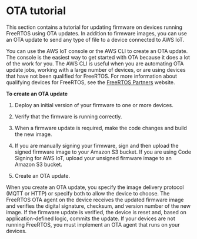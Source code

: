 # OTA tutorial<a name="dev-guide-ota-workflow"></a>

This section contains a tutorial for updating firmware on devices running FreeRTOS using OTA updates\. In addition to firmware images, you can use an OTA update to send any type of file to a device connected to AWS IoT\.

You can use the AWS IoT console or the AWS CLI to create an OTA update\. The console is the easiest way to get started with OTA because it does a lot of the work for you\. The AWS CLI is useful when you are automating OTA update jobs, working with a large number of devices, or are using devices that have not been qualified for FreeRTOS\. For more information about qualifying devices for FreeRTOS, see the [FreeRTOS Partners](https://aws.amazon.com/partners/dqp/) website\.<a name="create-update"></a>

**To create an OTA update**

1. Deploy an initial version of your firmware to one or more devices\.

1. Verify that the firmware is running correctly\.

1. When a firmware update is required, make the code changes and build the new image\.

1. If you are manually signing your firmware, sign and then upload the signed firmware image to your Amazon S3 bucket\. If you are using Code Signing for AWS IoT, upload your unsigned firmware image to an Amazon S3 bucket\.

1. Create an OTA update\.

When you create an OTA update, you specify the image delivery protocol \(MQTT or HTTP\) or specify both to allow the device to choose\. The FreeRTOS OTA agent on the device receives the updated firmware image and verifies the digital signature, checksum, and version number of the new image\. If the firmware update is verified, the device is reset and, based on application\-defined logic, commits the update\. If your devices are not running FreeRTOS, you must implement an OTA agent that runs on your devices\. 